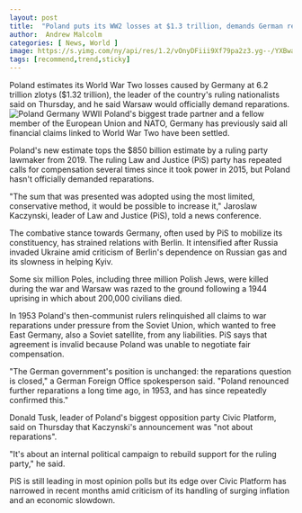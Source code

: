 ```yaml
---
layout: post
title:  "Poland puts its WW2 losses at $1.3 trillion, demands German reparations"
author:  Andrew Malcolm
categories: [ News, World ]
image: https://s.yimg.com/ny/api/res/1.2/vOnyDFiii9Xf79pa2z3.yg--/YXBwaWQ9aGlnaGxhbmRlcjt3PTcwNTtoPTQ3MDtjZj13ZWJw/https://s.yimg.com/uu/api/res/1.2/EMg5jGAdtQKgBqUR2qVzrg--~B/aD01MzM7dz04MDA7YXBwaWQ9eXRhY2h5b24-/https://media.zenfs.com/en/reuters.com/cb6eb0de3018df3339c5537cd12be42c
tags: [recommend,trend,sticky]
---
```

Poland estimates its World War Two losses caused by Germany at 6.2 trillion zlotys ($1.32 trillion), the leader of the country's ruling nationalists said on Thursday, and he said Warsaw would officially demand reparations.
![Poland Germany WWII](https://s.yimg.com/ny/api/res/1.2/et7R.OLYtqX_UMzCBBo75Q--/YXBwaWQ9aGlnaGxhbmRlcjt3PTcwNTtoPTQ3MDtjZj13ZWJw/https://s.yimg.com/uu/api/res/1.2/hYoxOiaRJl6sgl2dWuZYTA--~B/aD0zMDc5O3c9NDYxODthcHBpZD15dGFjaHlvbg--/https://media.zenfs.com/en/ap.org/043ee6c3c01207caf5c04e08b370d2fa)
Poland's biggest trade partner and a fellow member of the European Union and NATO, Germany has previously said all financial claims linked to World War Two have been settled.

Poland's new estimate tops the $850 billion estimate by a ruling party lawmaker from 2019. The ruling Law and Justice (PiS) party has repeated calls for compensation several times since it took power in 2015, but Poland hasn't officially demanded reparations.

"The sum that was presented was adopted using the most limited, conservative method, it would be possible to increase it," Jaroslaw Kaczynski, leader of Law and Justice (PiS), told a news conference.

The combative stance towards Germany, often used by PiS to mobilize its constituency, has strained relations with Berlin. It intensified after Russia invaded Ukraine amid criticism of Berlin's dependence on Russian gas and its slowness in helping Kyiv.

Some six million Poles, including three million Polish Jews, were killed during the war and Warsaw was razed to the ground following a 1944 uprising in which about 200,000 civilians died.

In 1953 Poland's then-communist rulers relinquished all claims to war reparations under pressure from the Soviet Union, which wanted to free East Germany, also a Soviet satellite, from any liabilities. PiS says that agreement is invalid because Poland was unable to negotiate fair compensation.

"The German government's position is unchanged: the reparations question is closed," a German Foreign Office spokesperson said. "Poland renounced further reparations a long time ago, in 1953, and has since repeatedly confirmed this."

Donald Tusk, leader of Poland's biggest opposition party Civic Platform, said on Thursday that Kaczynski's announcement was "not about reparations".

"It's about an internal political campaign to rebuild support for the ruling party," he said.

PiS is still leading in most opinion polls but its edge over Civic Platform has narrowed in recent months amid criticism of its handling of surging inflation and an economic slowdown.
<!--stackedit_data:
eyJoaXN0b3J5IjpbLTE1ODI3MTQwNDYsMTExNDUzMTk4MSwtNT
QxNTQyOTk1LDI1NDIyOTI2Ml19
-->